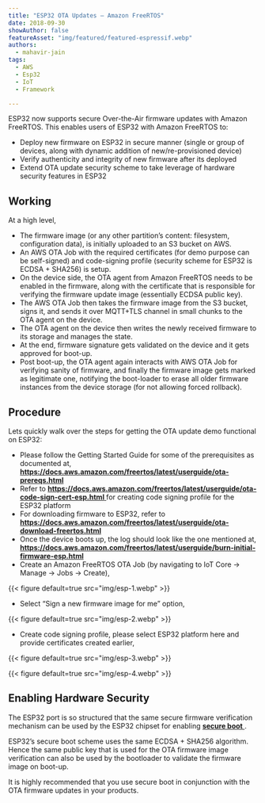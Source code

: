 ```yaml
---
title: "ESP32 OTA Updates — Amazon FreeRTOS"
date: 2018-09-30
showAuthor: false
featureAsset: "img/featured/featured-espressif.webp"
authors:
  - mahavir-jain
tags:
  - AWS
  - Esp32
  - IoT
  - Framework

---
```

ESP32 now supports secure Over-the-Air firmware updates with Amazon FreeRTOS. This enables users of ESP32 with Amazon FreeRTOS to:

- Deploy new firmware on ESP32 in secure manner (single or group of devices, along with dynamic addition of new/re-provisioned device)
- Verify authenticity and integrity of new firmware after its deployed
- Extend OTA update security scheme to take leverage of hardware security features in ESP32

## Working

At a high level,

- The firmware image (or any other partition’s content: filesystem, configuration data), is initially uploaded to an S3 bucket on AWS.
- An AWS OTA Job with the required certificates (for demo purpose can be self-signed) and code-signing profile (security scheme for ESP32 is ECDSA + SHA256) is setup.
- On the device side, the OTA agent from Amazon FreeRTOS needs to be enabled in the firmware, along with the certificate that is responsible for verifying the firmware update image (essentially ECDSA public key).
- The AWS OTA Job then takes the firmware image from the S3 bucket, signs it, and sends it over MQTT+TLS channel in small chunks to the OTA agent on the device.
- The OTA agent on the device then writes the newly received firmware to its storage and manages the state.
- At the end, firmware signature gets validated on the device and it gets approved for boot-up.
- Post boot-up, the OTA agent again interacts with AWS OTA Job for verifying sanity of firmware, and finally the firmware image gets marked as legitimate one, notifying the boot-loader to erase all older firmware instances from the device storage (for not allowing forced rollback).

## Procedure

Lets quickly walk over the steps for getting the OTA update demo functional on ESP32:

- Please follow the Getting Started Guide for some of the prerequisites as documented at, [__https://docs.aws.amazon.com/freertos/latest/userguide/ota-prereqs.html__ ](https://docs.aws.amazon.com/freertos/latest/userguide/ota-prereqs.html)
- Refer to [__https://docs.aws.amazon.com/freertos/latest/userguide/ota-code-sign-cert-esp.html__ ](https://docs.aws.amazon.com/freertos/latest/userguide/ota-code-sign-cert-esp.html) for creating code signing profile for the ESP32 platform
- For downloading firmware to ESP32, refer to [__https://docs.aws.amazon.com/freertos/latest/userguide/ota-download-freertos.html__ ](https://docs.aws.amazon.com/freertos/latest/userguide/ota-download-freertos.html)
- Once the device boots up, the log should look like the one mentioned at, [__https://docs.aws.amazon.com/freertos/latest/userguide/burn-initial-firmware-esp.html__ ](https://docs.aws.amazon.com/freertos/latest/userguide/burn-initial-firmware-esp.html)
- Create an Amazon FreeRTOS OTA Job (by navigating to IoT Core -> Manage -> Jobs -> Create),

{{< figure
    default=true
    src="img/esp-1.webp"
    >}}

- Select “Sign a new firmware image for me” option,

{{< figure
    default=true
    src="img/esp-2.webp"
    >}}

- Create code signing profile, please select ESP32 platform here and provide certificates created earlier,

{{< figure
    default=true
    src="img/esp-3.webp"
    >}}

{{< figure
    default=true
    src="img/esp-4.webp"
    >}}

## Enabling Hardware Security

The ESP32 port is so structured that the same secure firmware verification mechanism can be used by the ESP32 chipset for enabling [__secure boot__ ](https://docs.espressif.com/projects/esp-idf/en/latest/security/secure-boot.html).

ESP32’s secure boot scheme uses the same ECDSA + SHA256 algorithm. Hence the same public key that is used for the OTA firmware image verification can also be used by the bootloader to validate the firmware image on boot-up.

It is highly recommended that you use secure boot in conjunction with the OTA firmware updates in your products.
